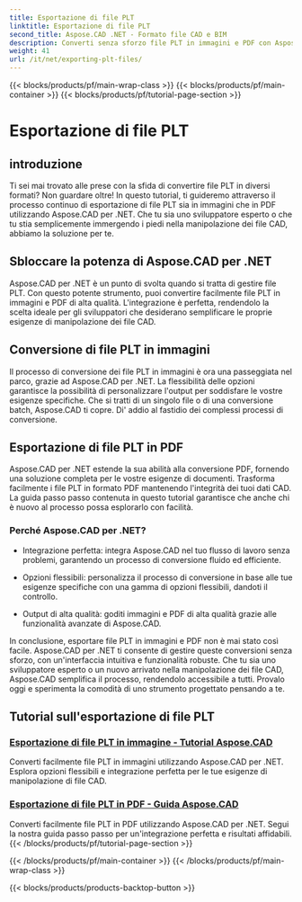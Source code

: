 ```yaml
---
title: Esportazione di file PLT
linktitle: Esportazione di file PLT
second_title: Aspose.CAD .NET - Formato file CAD e BIM
description: Converti senza sforzo file PLT in immagini e PDF con Aspose.CAD per .NET. Esplora l'integrazione perfetta e le opzioni flessibili per la manipolazione dei file CAD.
weight: 41
url: /it/net/exporting-plt-files/
---
```


{{< blocks/products/pf/main-wrap-class >}}
{{< blocks/products/pf/main-container >}}
{{< blocks/products/pf/tutorial-page-section >}}

# Esportazione di file PLT


## introduzione

Ti sei mai trovato alle prese con la sfida di convertire file PLT in diversi formati? Non guardare oltre! In questo tutorial, ti guideremo attraverso il processo continuo di esportazione di file PLT sia in immagini che in PDF utilizzando Aspose.CAD per .NET. Che tu sia uno sviluppatore esperto o che tu stia semplicemente immergendo i piedi nella manipolazione dei file CAD, abbiamo la soluzione per te.

## Sbloccare la potenza di Aspose.CAD per .NET

Aspose.CAD per .NET è un punto di svolta quando si tratta di gestire file PLT. Con questo potente strumento, puoi convertire facilmente file PLT in immagini e PDF di alta qualità. L'integrazione è perfetta, rendendolo la scelta ideale per gli sviluppatori che desiderano semplificare le proprie esigenze di manipolazione dei file CAD.

## Conversione di file PLT in immagini

Il processo di conversione dei file PLT in immagini è ora una passeggiata nel parco, grazie ad Aspose.CAD per .NET. La flessibilità delle opzioni garantisce la possibilità di personalizzare l'output per soddisfare le vostre esigenze specifiche. Che si tratti di un singolo file o di una conversione batch, Aspose.CAD ti copre. Di' addio al fastidio dei complessi processi di conversione.

## Esportazione di file PLT in PDF

Aspose.CAD per .NET estende la sua abilità alla conversione PDF, fornendo una soluzione completa per le vostre esigenze di documenti. Trasforma facilmente i file PLT in formato PDF mantenendo l'integrità dei tuoi dati CAD. La guida passo passo contenuta in questo tutorial garantisce che anche chi è nuovo al processo possa esplorarlo con facilità.

### Perché Aspose.CAD per .NET?

- Integrazione perfetta: integra Aspose.CAD nel tuo flusso di lavoro senza problemi, garantendo un processo di conversione fluido ed efficiente.
  
- Opzioni flessibili: personalizza il processo di conversione in base alle tue esigenze specifiche con una gamma di opzioni flessibili, dandoti il controllo.

- Output di alta qualità: goditi immagini e PDF di alta qualità grazie alle funzionalità avanzate di Aspose.CAD.

In conclusione, esportare file PLT in immagini e PDF non è mai stato così facile. Aspose.CAD per .NET ti consente di gestire queste conversioni senza sforzo, con un'interfaccia intuitiva e funzionalità robuste. Che tu sia uno sviluppatore esperto o un nuovo arrivato nella manipolazione dei file CAD, Aspose.CAD semplifica il processo, rendendolo accessibile a tutti. Provalo oggi e sperimenta la comodità di uno strumento progettato pensando a te.
## Tutorial sull'esportazione di file PLT
### [Esportazione di file PLT in immagine - Tutorial Aspose.CAD](./exporting-plt-files-to-image/)
Converti facilmente file PLT in immagini utilizzando Aspose.CAD per .NET. Esplora opzioni flessibili e integrazione perfetta per le tue esigenze di manipolazione di file CAD.
### [Esportazione di file PLT in PDF - Guida Aspose.CAD](./exporting-plt-files-to-pdf/)
Converti facilmente file PLT in PDF utilizzando Aspose.CAD per .NET. Segui la nostra guida passo passo per un'integrazione perfetta e risultati affidabili.
{{< /blocks/products/pf/tutorial-page-section >}}

{{< /blocks/products/pf/main-container >}}
{{< /blocks/products/pf/main-wrap-class >}}

{{< blocks/products/products-backtop-button >}}
